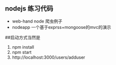 ## nodejs 练习代码
* web-hand node 爬虫例子
* nodeapp 一个基于exprss+mongoose的mvc的演示

##启动方式当然是
1. npm install
2. npm start
3. http://localhost:3000/users/adduser
